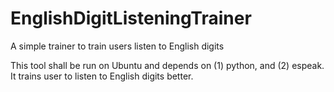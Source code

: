EnglishDigitListeningTrainer
============================

A simple trainer to train users listen to English digits

This tool shall be run on Ubuntu and depends on (1) python, and (2) espeak. It trains user to listen to English digits better.


